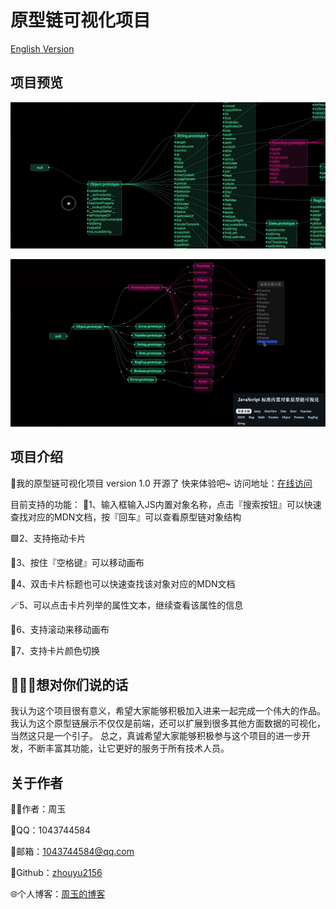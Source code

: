 # 原型链可视化项目

[English Version](./README.md)

## 项目预览

![项目预览](./images/finally-effect.png)

![项目预览](./images/final-effect.png)


## 项目介绍

🚀我的原型链可视化项目
version 1.0  开源了
快来体验吧~
访问地址：[在线访问](https://zhouyu2156.github.io)

目前支持的功能：
🔎1、输入框输入JS内置对象名称，点击『搜索按钮』可以快速查找对应的MDN文档，按『回车』可以查看原型链对象结构

🟩2、支持拖动卡片

🧩3、按住『空格键』可以移动画布

🧸4、双击卡片标题也可以快速查找该对象对应的MDN文档

🪄5、可以点击卡片列举的属性文本，继续查看该属性的信息

🔄6、支持滚动来移动画布

🎨7、支持卡片颜色切换

## 🎉🎉🎉想对你们说的话

我认为这个项目很有意义，希望大家能够积极加入进来一起完成一个伟大的作品。
我认为这个原型链展示不仅仅是前端，还可以扩展到很多其他方面数据的可视化，当然这只是一个引子。
总之，真诚希望大家能够积极参与这个项目的进一步开发，不断丰富其功能，让它更好的服务于所有技术人员。


## 关于作者

👨‍💻作者：周玉

💬QQ：1043744584

📧邮箱：1043744584@qq.com

👾Github：[zhouyu2156](https://github.com/zhouyu2156)

🌐个人博客：[周玉的博客](https://www.zhouyu2156.cn/)